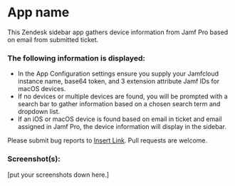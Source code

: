 # App name

This Zendesk sidebar app gathers device information from Jamf Pro based on email from submitted ticket.

### The following information is displayed:

* In the App Configuration settings ensure you supply your Jamfcloud instance name, base64 token, and 3 extension attribute Jamf IDs for macOS devices.
* If no devices or multiple devices are found, you will be prompted with a search bar to gather information based on a chosen search term and dropdown list.
* If an iOS or macOS device is found based on email in ticket and email assigned in Jamf Pro, the device information will display in the sidebar.

Please submit bug reports to [Insert Link](). Pull requests are welcome.

### Screenshot(s):
[put your screenshots down here.]
